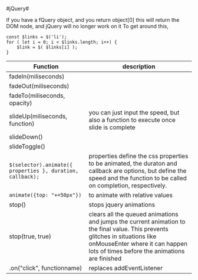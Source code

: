#jQuery#

If you have a fQuery object, and you return object[0] this will return the DOM node, and jQuery will no longer work on it
To get around this,

```
const $links = $('li');
for ( let i = 0; i < $links.length; i++) {
	$link = $( $links[i] );
}
```

Function | description
--- | ---
fadeIn(miliseconds) |
fadeOut(miliseconds) |
fadeTo(miliseconds, opacity) |
slideUp(miliseconds, function) | you can just input the speed, but also a function to execute once slide is complete
slideDown() |
slideToggle() |
`$(selector).animate({ properties }, duration, callback);` | properties define the css properties to be animated, the duraton and callback are options, but define the speed and the function to be called on completion, respectively.
`animate({top: "+=50px"})` | to animate with relative values
stop() | stops jquery animations
stop(true, true) | clears all the queued animations and jumps the current animation to the final value. This prevents glitches in situations like onMouseEnter where it can happen lots of times before the animations are finished
.on("click", functionname) | replaces addEventListener
